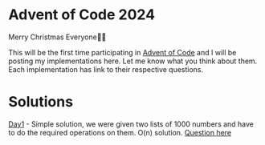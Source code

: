 # Advent of Code 2024

Merry Christmas Everyone🎄🥂

This will be the first time participating in [Advent of Code](https://adventofcode.com/2024) and I will be posting my implementations here.
Let me know what you think about them. Each implementation has link to their respective questions.

# Solutions
[Day1](./day1.py) - Simple solution, we were given two lists of 1000 numbers and have to do the required operations on them. O(n) solution. [Question here](https://adventofcode.com/2024/day/1)